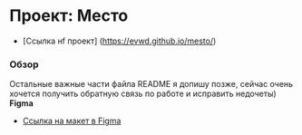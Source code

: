# Проект: Место
* [Ссылка нf проект] (https://evwd.github.io/mesto/)
### Обзор
Остальные важные части файла README я допишу позже, сейчас очень хочется получить обратную связь по работе и исправить недочеты)
**Figma**

* [Ссылка на макет в Figma](https://www.figma.com/file/2cn9N9jSkmxD84oJik7xL7/JavaScript.-Sprint-4?node-id=0%3A1)


